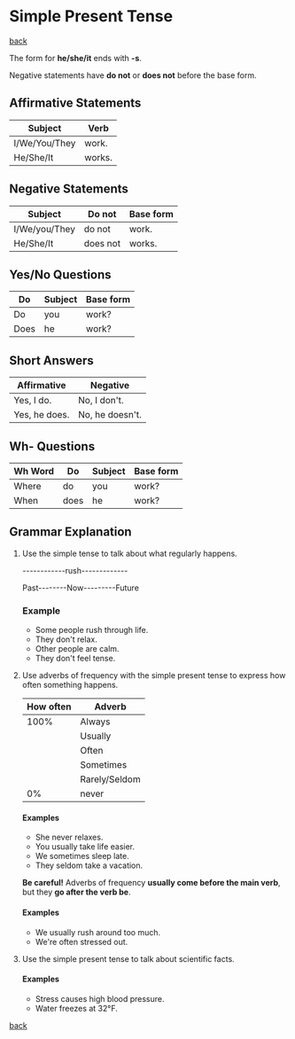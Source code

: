 # Simple Present Tense

[back](../README.md)

The form for **he/she/it** ends with **-s**.

Negative statements have **do not** or **does not** before the base form.

## Affirmative Statements

| Subject       | Verb   |
| ------------- | ------ |
| I/We/You/They | work.  |
| He/She/It     | works. |

## Negative Statements

| Subject       | Do not   | Base form |
| ------------- | -------- | --------- |
| I/We/you/They | do not   | work.     |
| He/She/It     | does not | works.    |

## Yes/No Questions

| Do   | Subject | Base form |
| ---- | ------- | --------- |
| Do   | you     | work?     |
| Does | he      | work?     |

## Short Answers

| Affirmative   | Negative        |
| ------------- | --------------- |
| Yes, I do.    | No, I don't.    |
| Yes, he does. | No, he doesn't. |

## Wh- Questions

| Wh Word | Do   | Subject | Base form |
| ------- | ---- | ------- | --------- |
| Where   | do   | you     | work?     |
| When    | does | he      | work?     |

## Grammar Explanation

1. Use the simple tense to talk about what regularly happens.

   ------------rush-------------

   Past--------Now---------Future

   ### Example

   - Some people rush through life.
   - They don't relax.
   - Other people are calm.
   - They don't feel tense.

2. Use adverbs of frequency with the simple present tense to express how often something happens.

   | How often | Adverb        |
   | --------- | ------------- |
   | 100%      | Always        |
   |           | Usually       |
   |           | Often         |
   |           | Sometimes     |
   |           | Rarely/Seldom |
   | 0%        | never         |

   #### Examples

   - She never relaxes.
   - You usually take life easier.
   - We sometimes sleep late.
   - They seldom take a vacation.

   **Be careful!** Adverbs of frequency **usually come before the main verb**, but they **go after the verb be**.

   #### Examples

   - We usually rush around too much.
   - We're often stressed out.

3. Use the simple present tense to talk about scientific facts.

   #### Examples

   - Stress causes high blood pressure.
   - Water freezes at 32°F.

[back](../README.md)
